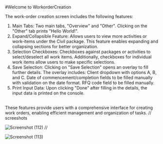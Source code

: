 #Welcome to WorkorderCreation

The work-order creation screen includes the following features:

1. Main Tabs: Two main tabs, "Overview" and "Other". Clicking on the "Other" tab prints "Hello World!".
2. Expand/Collapsible Feature: Allows users to view more activities or work-items under the Civil package. This feature enables expanding and collapsing sections for better organization.
3. Selection Checkboxes: Checkboxes against packages or activities to select/deselect all work items. Additionally, checkboxes for individual work items allow users to make specific selections.
4. Save Selection: Clicking on "Save Selection" opens an overlay to fill further details. The overlay includes:
    Client dropdown with options A, B, and C.
    Date of commencement/completion fields to be filled manually with validation on the date format.
    RFQ code field to be filled manually.
5. Print Input Data: Upon clicking "Done" after filling in the details, the input data is printed on the console.
<br> 
These features provide users with a comprehensive interface for creating work orders, enabling efficient management and organization of tasks.
// screeshots

![Screenshot (112)](https://github.com/YogeshRauthan/WorkOrderCreation/assets/157008951/9977fedf-aae3-428f-8ee5-05eabab87d79)
//

![Screenshot (113)](https://github.com/YogeshRauthan/WorkOrderCreation/assets/157008951/bd926dda-ace7-4af4-970f-3b8f4388ddc0)
